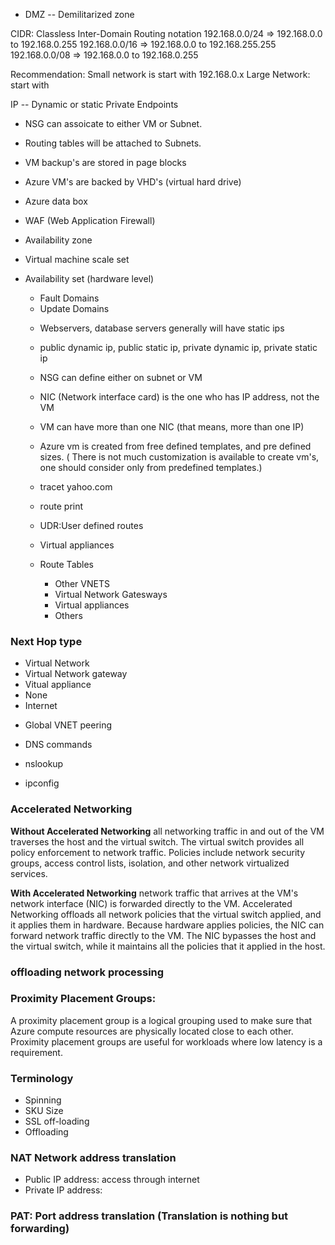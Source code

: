 * DMZ -- Demilitarized zone

CIDR: Classless Inter-Domain Routing notation
192.168.0.0/24 => 192.168.0.0 to 192.168.0.255
192.168.0.0/16 => 192.168.0.0 to 192.168.255.255
192.168.0.0/08 => 192.168.0.0 to 192.168.0.255

Recommendation:
  Small network is start with 192.168.0.x
  Large Network: start with 

  IP -- Dynamic or static
Private Endpoints


* NSG can assoicate to either VM or Subnet.
* Routing tables will be attached to Subnets.
* VM backup's are stored in page blocks
* Azure VM's are backed by VHD's (virtual hard drive)
* Azure data box
* WAF (Web Application Firewall)

* Availability zone
* Virtual machine scale set
* Availability set (hardware level)
  - Fault Domains
  - Update Domains 

  * Webservers, database servers generally will have static ips
  * public dynamic ip, public static ip, private dynamic ip, private static ip

  * NSG can define either on subnet or VM
  * NIC (Network interface card) is the one who has IP address, not the VM
  * VM can have more than one NIC (that means, more than one IP)

  * Azure vm is created from free defined templates, and pre defined sizes. ( There is not much customization is available to create vm's, one should consider only from predefined templates.)

  * tracet yahoo.com
  * route print
  * UDR:User defined routes
  * Virtual appliances
  * Route Tables
      - Other VNETS
      - Virtual Network Gatesways
      - Virtual appliances
      - Others
  
### Next Hop type
  - Virtual Network
  - Virtual Network gateway
  - Vitual appliance
  - None
  - Internet

* Global VNET peering

* DNS commands
* nslookup
* ipconfig

### Accelerated Networking
**Without Accelerated Networking** all networking traffic in and out of the VM traverses the host and the virtual switch. The virtual switch provides all policy enforcement to network traffic. Policies include network security groups, access control lists, isolation, and other network virtualized services.

**With Accelerated Networking** network traffic that arrives at the VM's network interface (NIC) is forwarded directly to the VM. Accelerated Networking offloads all network policies that the virtual switch applied, and it applies them in hardware. Because hardware applies policies, the NIC can forward network traffic directly to the VM. The NIC bypasses the host and the virtual switch, while it maintains all the policies that it applied in the host.

### offloading network processing

### Proximity Placement Groups:
 A proximity placement group is a logical grouping used to make sure that Azure compute resources are physically located close to each other. Proximity placement groups are useful for workloads where low latency is a requirement.


### Terminology
 * Spinning
 * SKU Size
 * SSL off-loading
 * Offloading

### NAT Network address translation
* Public IP address: access through internet
* Private IP address: 

### PAT: Port address translation (Translation is nothing but forwarding)

  

